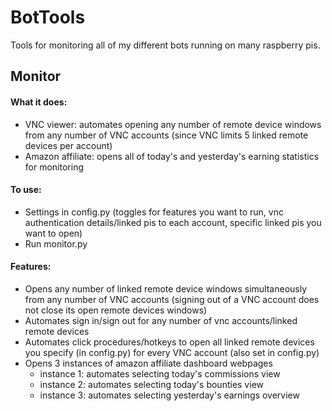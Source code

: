 # BotTools    
 Tools for monitoring all of my different bots running on many raspberry pis.    
    

## **Monitor**  
#### **What it does:**  
 - VNC viewer: automates opening any number of remote device windows from any number of VNC accounts (since VNC limits 5 linked remote devices per account)  
 - Amazon affiliate: opens all of today's and yesterday's earning statistics for monitoring    
#### **To use:**    
 - Settings in config.py (toggles for features you want to run, vnc authentication details/linked pis to each account, specific linked pis you want to open)    
 - Run monitor.py  
#### **Features:**    
 - Opens any number of linked remote device windows simultaneously from any number of VNC accounts (signing out of a VNC account does not close its open remote devices windows)    
 - Automates sign in/sign out for any number of vnc accounts/linked remote devices    
 - Automates click procedures/hotkeys to open all linked remote devices you specify (in config.py) for every VNC account (also set in config.py)    
 - Opens 3 instances of amazon affiliate dashboard webpages    
   - instance 1: automates selecting today's commissions view    
   - instance 2: automates selecting today's bounties view    
   - instance 3: automates selecting yesterday's earnings overview